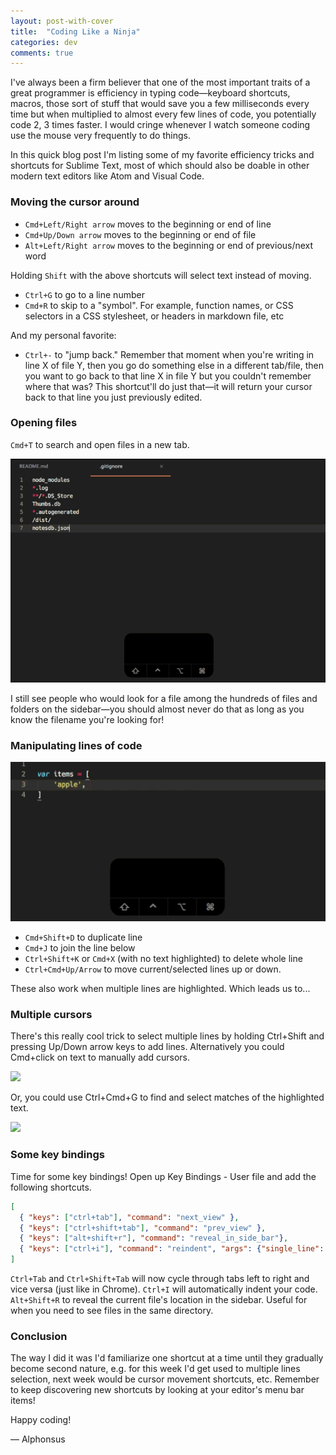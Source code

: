 ```yaml
---
layout: post-with-cover
title:  "Coding Like a Ninja"
categories: dev
comments: true
---
```


I've always been a firm believer that one of the most important traits of a great programmer is efficiency in typing code—keyboard shortcuts, macros, those sort of stuff that would save you a few milliseconds every time but when multiplied to almost every few lines of code, you potentially code 2, 3 times faster. I would cringe whenever I watch someone coding use the mouse very frequently to do things.

In this quick blog post I'm listing some of my favorite efficiency tricks and shortcuts for Sublime Text, most of which should also be doable in other modern text editors like Atom and Visual Code.

### Moving the cursor around

- `Cmd+Left/Right arrow` moves to the beginning or end of line
- `Cmd+Up/Down arrow` moves to the beginning or end of file
- `Alt+Left/Right arrow` moves to the beginning or end of previous/next word

Holding `Shift` with the above shortcuts will select text instead of moving.

- `Ctrl+G` to go to a line number
- `Cmd+R` to skip to a "symbol". For example, function names, or CSS selectors in a CSS stylesheet, or headers in markdown file, etc

And my personal favorite:

- `Ctrl+-` to "jump back." Remember that moment when you're writing in line X of file Y, then you go do something else in a different tab/file, then you want to go back to that line X in file Y but you couldn't remember where that was? This shortcut'll do just that—it will return your cursor back to that line you just previously edited.

### Opening files

`Cmd+T` to search and open files in a new tab.

![](/images/sublime/openfiles.gif)

I still see people who would look for a file among the hundreds of files and folders on the sidebar—you should almost never do that as long as you know the filename you're looking for!

### Manipulating lines of code

![](/images/sublime/lines.gif)

- `Cmd+Shift+D` to duplicate line
- `Cmd+J` to join the line below
- `Ctrl+Shift+K` or `Cmd+X` (with no text highlighted) to delete whole line
- `Ctrl+Cmd+Up/Arrow` to move current/selected lines up or down.

These also work when multiple lines are highlighted. Which leads us to...

### Multiple cursors

There's this really cool trick to select multiple lines by holding Ctrl+Shift and pressing Up/Down arrow keys to add lines. Alternatively you could Cmd+click on text to manually add cursors.

![](/images/sublime/multiple.gif)

Or, you could use Ctrl+Cmd+G to find and select matches of the highlighted text.

![](/images/sublime/multiple2.gif)

### Some key bindings

Time for some key bindings! Open up Key Bindings - User file and add the following shortcuts.

```json
[
  { "keys": ["ctrl+tab"], "command": "next_view" },
  { "keys": ["ctrl+shift+tab"], "command": "prev_view" },
  { "keys": ["alt+shift+r"], "command": "reveal_in_side_bar"},
  { "keys": ["ctrl+i"], "command": "reindent", "args": {"single_line": false }}
]
```

`Ctrl+Tab` and `Ctrl+Shift+Tab` will now cycle through tabs left to right and vice versa (just like in Chrome).
`Ctrl+I` will automatically indent your code.
`Alt+Shift+R` to reveal the current file's location in the sidebar. Useful for when you need to see files in the same directory.

### Conclusion

The way I did it was I'd familiarize one shortcut at a time until they gradually become second nature, e.g. for this week I'd get used to multiple lines selection, next week would be cursor movement shortcuts, etc. Remember to keep discovering new shortcuts by looking at your editor's menu bar items!

Happy coding!

— Alphonsus
